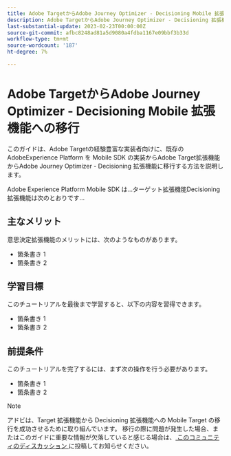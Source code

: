```yaml
---
title: Adobe TargetからAdobe Journey Optimizer - Decisioning Mobile 拡張機能への移行
description: Adobe TargetからAdobe Journey Optimizer - Decisioning 拡張機能にモバイルアプリの実装を移行する方法を説明します
last-substantial-update: 2023-02-23T00:00:00Z
source-git-commit: afbc8248ad81a5d9080a4fdba1167e09bbf3b33d
workflow-type: tm+mt
source-wordcount: '187'
ht-degree: 7%

---
```


# Adobe TargetからAdobe Journey Optimizer - Decisioning Mobile 拡張機能への移行

このガイドは、Adobe Targetの経験豊富な実装者向けに、既存のAdobeExperience Platform を Mobile SDK の実装からAdobe Target拡張機能からAdobe Journey Optimizer - Decisioning 拡張機能に移行する方法を説明します。

Adobe Experience Platform Mobile SDK は…ターゲット拡張機能Decisioning 拡張機能は次のとおりです…

## 主なメリット

意思決定拡張機能のメリットには、次のようなものがあります。

* 箇条書き 1
* 箇条書き 2

## 学習目標

このチュートリアルを最後まで学習すると、以下の内容を習得できます。

* 箇条書き 1
* 箇条書き 2


## 前提条件

このチュートリアルを完了するには、まず次の操作を行う必要があります。

* 箇条書き 1
* 箇条書き 2


>[!NOTE]
>
>アドビは、Target 拡張機能から Decisioning 拡張機能への Mobile Target の移行を成功させるために取り組んでいます。 移行の際に問題が発生した場合、またはこのガイドに重要な情報が欠落していると感じる場合は、[ このコミュニティのディスカッション ](https://experienceleaguecommunities.adobe.com/t5/adobe-experience-platform-data/tutorial-discussion-migrate-target-from-at-js-to-web-sdk/m-p/575587#M463) に投稿してお知らせください。
